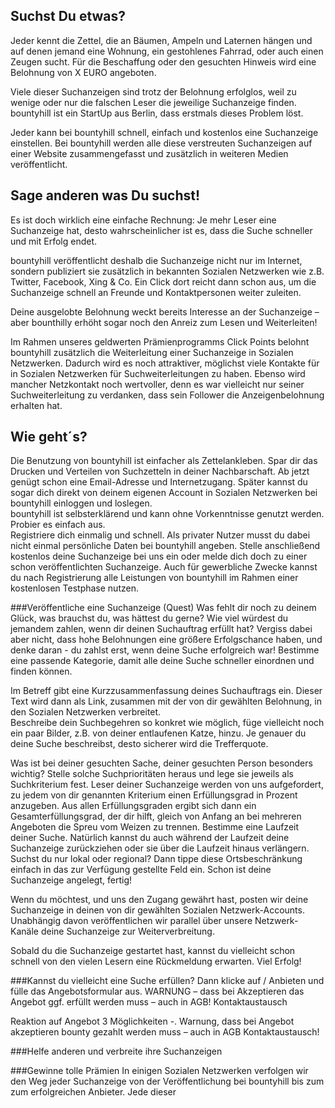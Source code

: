 ## Suchst Du etwas?

Jeder kennt die Zettel, die an Bäumen, Ampeln und Laternen  hängen und auf denen jemand eine Wohnung, ein gestohlenes Fahrrad, oder auch einen Zeugen sucht. Für die Beschaffung oder den gesuchten Hinweis wird eine Belohnung von X EURO angeboten.  

Viele dieser Suchanzeigen sind trotz der Belohnung erfolglos, weil zu wenige oder nur die falschen Leser die jeweilige Suchanzeige finden. 
bountyhill ist ein StartUp aus Berlin, dass erstmals dieses Problem löst.  

Jeder kann bei bountyhill schnell, einfach und kostenlos eine Suchanzeige einstellen. Bei bountyhill werden alle diese verstreuten Suchanzeigen auf einer Website zusammengefasst und zusätzlich in weiteren Medien veröffentlicht.

## Sage anderen was Du suchst!
Es ist doch wirklich eine einfache Rechnung: Je mehr Leser eine Suchanzeige hat, desto wahrscheinlicher ist es, dass die Suche schneller und mit Erfolg endet.  

bountyhill veröffentlicht deshalb die Suchanzeige nicht nur im Internet, sondern publiziert sie zusätzlich in bekannten Sozialen Netzwerken wie z.B. Twitter,  Facebook, Xing & Co. Ein Click dort reicht dann schon aus, um die Suchanzeige schnell an Freunde und Kontaktpersonen weiter zuleiten.  

Deine ausgelobte Belohnung weckt bereits Interesse an der Suchanzeige – aber bounthilly erhöht sogar noch den Anreiz zum Lesen und Weiterleiten!  

Im Rahmen unseres geldwerten Prämienprogramms Click Points belohnt bountyhill zusätzlich die Weiterleitung einer Suchanzeige in Sozialen Netzwerken. Dadurch wird es noch attraktiver, möglichst viele Kontakte für in Sozialen Netzwerken für Suchweiterleitungen zu haben. Ebenso wird mancher Netzkontakt noch wertvoller, denn es war vielleicht nur seiner Suchweiterleitung zu verdanken, dass sein Follower die Anzeigenbelohnung erhalten hat.  

## Wie geht´s?
Die Benutzung von bountyhill ist einfacher als Zettelankleben. Spar dir das Drucken und Verteilen von Suchzetteln in deiner Nachbarschaft. Ab jetzt genügt schon eine Email-Adresse und Internetzugang. Später kannst du sogar dich direkt von deinem eigenen Account in Sozialen Netzwerken bei bountyhill einloggen und loslegen.  
bountyhill ist selbsterklärend und kann ohne Vorkenntnisse genutzt werden.  
Probier es einfach aus.  
Registriere dich einmalig und schnell. Als privater Nutzer musst du dabei nicht  einmal persönliche Daten bei bountyhill angeben.
Stelle anschließend kostenlos deine Suchanzeige bei uns ein oder melde dich doch zu einer schon veröffentlichten Suchanzeige. 
Auch für gewerbliche Zwecke kannst du nach Registrierung alle Leistungen von bountyhill im Rahmen einer kostenlosen Testphase nutzen.  

###Veröffentliche eine Suchanzeige (Quest)
Was fehlt dir noch zu deinem Glück, was brauchst du, was hättest du gerne? Wie viel würdest du jemandem zahlen, wenn dir deinen Suchauftrag erfüllt hat? Vergiss dabei aber nicht, dass hohe Belohnungen eine größere Erfolgschance haben, und denke daran -  du zahlst erst, wenn deine Suche erfolgreich war!
Bestimme eine passende Kategorie, damit alle deine Suche schneller einordnen und finden können.  

Im Betreff gibt eine Kurzzusammenfassung deines Suchauftrags ein. Dieser Text wird dann als Link, zusammen mit der von dir gewählten Belohnung, in den Sozialen Netzwerken verbreitet.  
Beschreibe dein Suchbegehren so konkret wie möglich, füge vielleicht noch ein paar Bilder, z.B. von deiner entlaufenen Katze, hinzu. Je genauer du deine Suche beschreibst, desto sicherer wird die Trefferquote.  

Was ist bei deiner gesuchten Sache, deiner gesuchten Person besonders wichtig? Stelle solche Suchprioritäten heraus und lege sie jeweils als Suchkriterium fest. Leser deiner Suchanzeige werden von uns aufgefordert, zu jedem von dir genannten Kriterium einen Erfüllungsgrad in Prozent anzugeben. Aus allen Erfüllungsgraden ergibt sich dann ein Gesamterfüllungsgrad, der dir hilft, gleich von Anfang an bei mehreren Angeboten die Spreu vom Weizen zu trennen.
Bestimme eine Laufzeit deiner Suche. Natürlich kannst du auch während der Laufzeit deine Suchanzeige zurückziehen oder sie über die Laufzeit hinaus verlängern. 
Suchst du nur lokal oder regional? Dann tippe diese Ortsbeschränkung einfach in das zur Verfügung gestellte Feld ein.
Schon ist deine Suchanzeige angelegt, fertig!   

Wenn du möchtest, und uns den Zugang gewährt hast, posten wir deine Suchanzeige in deinen von dir gewählten Sozialen Netzwerk-Accounts. Unabhängig davon veröffentlichen wir parallel über unsere Netzwerk-Kanäle deine Suchanzeige zur Weiterverbreitung.  

Sobald du die Suchanzeige gestartet hast, kannst du vielleicht schon schnell von den vielen Lesern eine Rückmeldung erwarten. Viel Erfolg!    

###Kannst du vielleicht eine Suche erfüllen?
Dann klicke auf / Anbieten und fülle das Angebotsformular aus.
WARNUNG – dass bei Akzeptieren das Angebot ggf. erfüllt werden muss – auch in AGB!
Kontaktaustausch

Reaktion auf Angebot
3 Möglichkeiten -. Warnung, dass bei Angebot akzeptieren bounty gezahlt werden muss – auch in AGB
Kontaktaustausch!


###Helfe anderen und verbreite ihre Suchanzeigen


###Gewinne tolle Prämien
In einigen Sozialen Netzwerken verfolgen wir den Weg jeder Suchanzeige von der Veröffentlichung bei bountyhill bis zum zum erfolgreichen Anbieter. Jede dieser  

